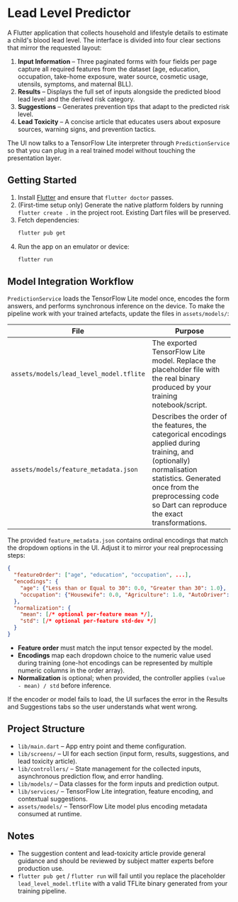 # Lead Level Predictor

A Flutter application that collects household and lifestyle details to estimate a child's blood lead level. The interface is divided into four clear sections that mirror the requested layout:

1. **Input Information** – Three paginated forms with four fields per page capture all required features from the dataset (age, education, occupation, take-home exposure, water source, cosmetic usage, utensils, symptoms, and maternal BLL).
2. **Results** – Displays the full set of inputs alongside the predicted blood lead level and the derived risk category.
3. **Suggestions** – Generates prevention tips that adapt to the predicted risk level.
4. **Lead Toxicity** – A concise article that educates users about exposure sources, warning signs, and prevention tactics.

The UI now talks to a TensorFlow Lite interpreter through `PredictionService` so that you can plug in a real trained model without touching the presentation layer.

## Getting Started

1. Install [Flutter](https://docs.flutter.dev/get-started/install) and ensure that `flutter doctor` passes.
2. (First-time setup only) Generate the native platform folders by running `flutter create .` in the project root. Existing Dart files will be preserved.
3. Fetch dependencies:
   ```bash
   flutter pub get
   ```
4. Run the app on an emulator or device:
   ```bash
   flutter run
   ```

## Model Integration Workflow

`PredictionService` loads the TensorFlow Lite model once, encodes the form answers, and performs synchronous inference on the device. To make the pipeline work with your trained artefacts, update the files in `assets/models/`:

| File | Purpose |
| --- | --- |
| `assets/models/lead_level_model.tflite` | The exported TensorFlow Lite model. Replace the placeholder file with the real binary produced by your training notebook/script. |
| `assets/models/feature_metadata.json` | Describes the order of the features, the categorical encodings applied during training, and (optionally) normalisation statistics. Generated once from the preprocessing code so Dart can reproduce the exact transformations. |

The provided `feature_metadata.json` contains ordinal encodings that match the dropdown options in the UI. Adjust it to mirror your real preprocessing steps:

```json
{
  "featureOrder": ["age", "education", "occupation", ...],
  "encodings": {
    "age": {"Less than or Equal to 30": 0.0, "Greater than 30": 1.0},
    "occupation": {"Housewife": 0.0, "Agriculture": 1.0, "AutoDriver": 2.0, ...}
  },
  "normalization": {
    "mean": [/* optional per-feature mean */],
    "std": [/* optional per-feature std-dev */]
  }
}
```

- **Feature order** must match the input tensor expected by the model.
- **Encodings** map each dropdown choice to the numeric value used during training (one-hot encodings can be represented by multiple numeric columns in the order array).
- **Normalization** is optional; when provided, the controller applies `(value - mean) / std` before inference.

If the encoder or model fails to load, the UI surfaces the error in the Results and Suggestions tabs so the user understands what went wrong.

## Project Structure

- `lib/main.dart` – App entry point and theme configuration.
- `lib/screens/` – UI for each section (input form, results, suggestions, and lead toxicity article).
- `lib/controllers/` – State management for the collected inputs, asynchronous prediction flow, and error handling.
- `lib/models/` – Data classes for the form inputs and prediction output.
- `lib/services/` – TensorFlow Lite integration, feature encoding, and contextual suggestions.
- `assets/models/` – TensorFlow Lite model plus encoding metadata consumed at runtime.

## Notes

- The suggestion content and lead-toxicity article provide general guidance and should be reviewed by subject matter experts before production use.
- `flutter pub get` / `flutter run` will fail until you replace the placeholder `lead_level_model.tflite` with a valid TFLite binary generated from your training pipeline.
